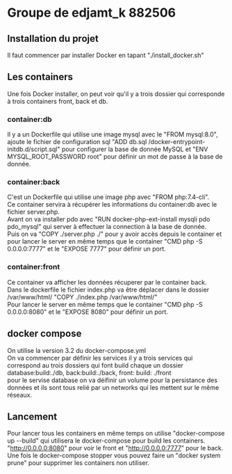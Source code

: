 # Groupe de edjamt_k 882506

## Installation du projet 

Il faut commencer par installer Docker en tapant "./install_docker.sh"

## Les containers

Une fois Docker installer, on peut voir qu'il y a trois dossier qui corresponde à trois containers front, back et db.

### container:db

Il y a un Dockerfile qui utilise une image mysql avec le "FROM mysql:8.0", ajoute le fichier de configuration sql "ADD db.sql /docker-entrypoint-initdb.d/script.sql" pour configurer la base de donnée MySQL et "ENV MYSQL_ROOT_PASSWORD root" pour définir un mot de passe à la base de donnée.

### container:back

C'est un Dockerfile qui utilise une image php avec "FROM php:7.4-cli".\
Ce container servira à récupérer les informations du container:db avec le fichier server.php.\
Avant on va installer pdo avec "RUN docker-php-ext-install mysqli pdo pdo_mysql" qui server à effectuer la connection à la base de donnée.\
Puis on va "COPY ./server.php ./" pour y avoir accès depuis le container et pour lancer le server en même temps que le container  "CMD php -S 0.0.0.0:7777" et le "EXPOSE 7777" pour définir un port.

### container:front

Ce container va afficher les données récuperer par le container back.\
Dans le dockerfile le fichier index.php va être déplacer dans le dossier /var/www/html/ "COPY ./index.php /var/www/html/"\
Pour lancer le server en même temps que le container  "CMD php -S 0.0.0.0:8080" et le "EXPOSE 8080" pour définir un port.

## docker compose

On utilise la version 3.2 du docker-compose.yml\
On va commencer par définir les services il y a trois services qui correspond au trois dossiers qui font build chaque un dossier database:build:./db, back:build:./back, front:
    build: ./front\
pour le servise database on va déifinir un volume pour la persistance des données et ils sont tous relié par un networks qui les mettent sur le même réseaux.

## Lancement 

Pour lancer tous les containers en même temps on utilise "docker-compose up --build" qui utilisera le docker-compose pour build les containers.\
"http://0.0.0.0:8080" pour voir le front et "http://0.0.0.0:7777" pour le back.\
Une fois le docker-compose stopper vous pouvez faire un "docker system prune" pour supprimer les containers non utiliser.
